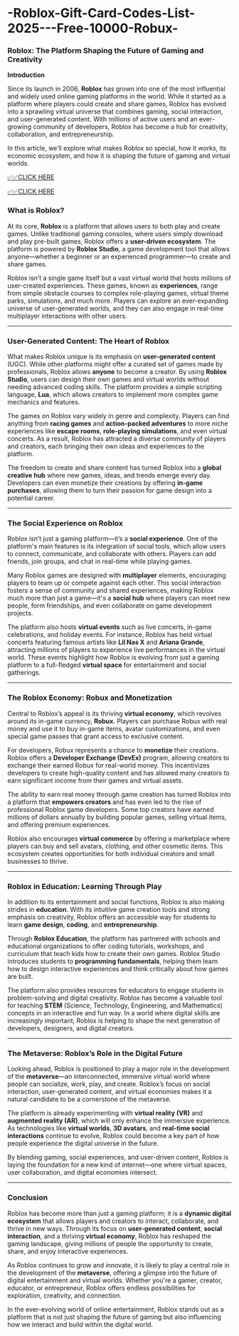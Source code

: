 # -Roblox-Gift-Card-Codes-List-2025---Free-10000-Robux-

### **Roblox: The Platform Shaping the Future of Gaming and Creativity**

**Introduction**

Since its launch in 2006, **Roblox** has grown into one of the most influential and widely used online gaming platforms in the world. While it started as a platform where players could create and share games, Roblox has evolved into a sprawling virtual universe that combines gaming, social interaction, and user-generated content. With millions of active users and an ever-growing community of developers, Roblox has become a hub for creativity, collaboration, and entrepreneurship.

In this article, we’ll explore what makes Roblox so special, how it works, its economic ecosystem, and how it is shaping the future of gaming and virtual worlds.

[✅✅CLICK HERE](https://tinyurl.com/ycy7cnvj) 

[✅✅CLICK HERE](https://tinyurl.com/ycy7cnvj) 

### **What is Roblox?**

At its core, **Roblox** is a platform that allows users to both play and create games. Unlike traditional gaming consoles, where users simply download and play pre-built games, Roblox offers a **user-driven ecosystem**. The platform is powered by **Roblox Studio**, a game development tool that allows anyone—whether a beginner or an experienced programmer—to create and share games.

Roblox isn’t a single game itself but a vast virtual world that hosts millions of user-created experiences. These games, known as **experiences**, range from simple obstacle courses to complex role-playing games, virtual theme parks, simulations, and much more. Players can explore an ever-expanding universe of user-generated worlds, and they can also engage in real-time multiplayer interactions with other users.

---

### **User-Generated Content: The Heart of Roblox**

What makes Roblox unique is its emphasis on **user-generated content** (UGC). While other platforms might offer a curated set of games made by professionals, Roblox allows **anyone** to become a creator. By using **Roblox Studio**, users can design their own games and virtual worlds without needing advanced coding skills. The platform provides a simple scripting language, **Lua**, which allows creators to implement more complex game mechanics and features.

The games on Roblox vary widely in genre and complexity. Players can find anything from **racing games** and **action-packed adventures** to more niche experiences like **escape rooms**, **role-playing simulations**, and even virtual concerts. As a result, Roblox has attracted a diverse community of players and creators, each bringing their own ideas and experiences to the platform.

The freedom to create and share content has turned Roblox into a **global creative hub** where new games, ideas, and trends emerge every day. Developers can even monetize their creations by offering **in-game purchases**, allowing them to turn their passion for game design into a potential career.

---

### **The Social Experience on Roblox**

Roblox isn’t just a gaming platform—it’s a **social experience**. One of the platform's main features is its integration of social tools, which allow users to connect, communicate, and collaborate with others. Players can add friends, join groups, and chat in real-time while playing games.

Many Roblox games are designed with **multiplayer** elements, encouraging players to team up or compete against each other. This social interaction fosters a sense of community and shared experiences, making Roblox much more than just a game—it's a **social hub** where players can meet new people, form friendships, and even collaborate on game development projects.

The platform also hosts **virtual events** such as live concerts, in-game celebrations, and holiday events. For instance, Roblox has held virtual concerts featuring famous artists like **Lil Nas X** and **Ariana Grande**, attracting millions of players to experience live performances in the virtual world. These events highlight how Roblox is evolving from just a gaming platform to a full-fledged **virtual space** for entertainment and social gatherings.

---

### **The Roblox Economy: Robux and Monetization**

Central to Roblox’s appeal is its thriving **virtual economy**, which revolves around its in-game currency, **Robux**. Players can purchase Robux with real money and use it to buy in-game items, avatar customizations, and even special game passes that grant access to exclusive content.

For developers, Robux represents a chance to **monetize** their creations. Roblox offers a **Developer Exchange (DevEx)** program, allowing creators to exchange their earned Robux for real-world money. This incentivizes developers to create high-quality content and has allowed many creators to earn significant income from their games and virtual assets.

The ability to earn real money through game creation has turned Roblox into a platform that **empowers creators** and has even led to the rise of professional Roblox game developers. Some top creators have earned millions of dollars annually by building popular games, selling virtual items, and offering premium experiences.

Roblox also encourages **virtual commerce** by offering a marketplace where players can buy and sell avatars, clothing, and other cosmetic items. This ecosystem creates opportunities for both individual creators and small businesses to thrive.

---

### **Roblox in Education: Learning Through Play**

In addition to its entertainment and social functions, Roblox is also making strides in **education**. With its intuitive game creation tools and strong emphasis on creativity, Roblox offers an accessible way for students to learn **game design**, **coding**, and **entrepreneurship**.

Through **Roblox Education**, the platform has partnered with schools and educational organizations to offer coding tutorials, workshops, and curriculum that teach kids how to create their own games. Roblox Studio introduces students to **programming fundamentals**, helping them learn how to design interactive experiences and think critically about how games are built.

The platform also provides resources for educators to engage students in problem-solving and digital creativity. Roblox has become a valuable tool for teaching **STEM** (Science, Technology, Engineering, and Mathematics) concepts in an interactive and fun way. In a world where digital skills are increasingly important, Roblox is helping to shape the next generation of developers, designers, and digital creators.

---

### **The Metaverse: Roblox’s Role in the Digital Future**

Looking ahead, Roblox is positioned to play a major role in the development of the **metaverse**—an interconnected, immersive virtual world where people can socialize, work, play, and create. Roblox’s focus on social interaction, user-generated content, and virtual economies makes it a natural candidate to be a cornerstone of the metaverse.

The platform is already experimenting with **virtual reality (VR)** and **augmented reality (AR)**, which will only enhance the immersive experience. As technologies like **virtual worlds**, **3D avatars**, and **real-time social interactions** continue to evolve, Roblox could become a key part of how people experience the digital universe in the future.

By blending gaming, social experiences, and user-driven content, Roblox is laying the foundation for a new kind of internet—one where virtual spaces, user collaboration, and digital economies intersect.

---

### **Conclusion**

Roblox has become more than just a gaming platform; it is a **dynamic digital ecosystem** that allows players and creators to interact, collaborate, and thrive in new ways. Through its focus on **user-generated content**, **social interaction**, and a thriving **virtual economy**, Roblox has reshaped the gaming landscape, giving millions of people the opportunity to create, share, and enjoy interactive experiences.

As Roblox continues to grow and innovate, it is likely to play a central role in the development of the **metaverse**, offering a glimpse into the future of digital entertainment and virtual worlds. Whether you're a gamer, creator, educator, or entrepreneur, Roblox offers endless possibilities for exploration, creativity, and connection.

In the ever-evolving world of online entertainment, Roblox stands out as a platform that is not just shaping the future of gaming but also influencing how we interact and build within the digital world.

